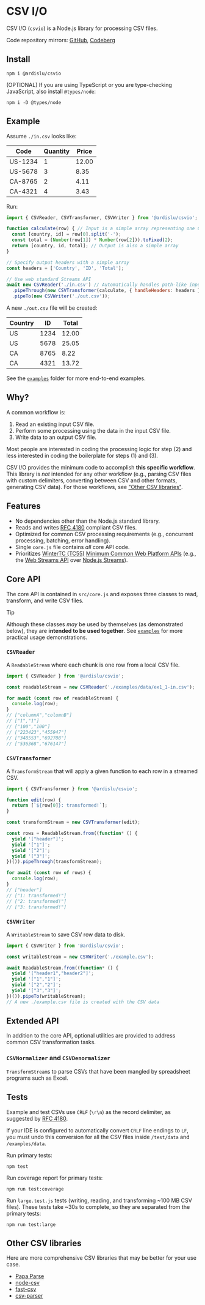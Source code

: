 # CSV I/O

CSV I/O (`csvio`) is a Node.js library for processing CSV files.

Code repository mirrors: [GitHub](https://github.com/ardislu/csvio), [Codeberg](https://codeberg.org/ardislu/csvio)

## Install

```
npm i @ardislu/csvio
```

(OPTIONAL) If you are using TypeScript or you are type-checking JavaScript, also install `@types/node`:

```
npm i -D @types/node
```

## Example

Assume `./in.csv` looks like:

Code    | Quantity | Price
------- | -------- | -----
US-1234 | 1        | 12.00
US-5678 | 3        | 8.35
CA-8765 | 2        | 4.11
CA-4321 | 4        | 3.43

Run:

```javascript
import { CSVReader, CSVTransformer, CSVWriter } from '@ardislu/csvio';

function calculate(row) { // Input is a simple array representing one CSV row
  const [country, id] = row[0].split('-');
  const total = (Number(row[1]) * Number(row[2])).toFixed(2);
  return [country, id, total]; // Output is also a simple array
}

// Specify output headers with a simple array
const headers = ['Country', 'ID', 'Total'];

// Use web standard Streams API
await new CSVReader('./in.csv') // Automatically handles path-like input
  .pipeThrough(new CSVTransformer(calculate, { handleHeaders: headers }))
  .pipeTo(new CSVWriter('./out.csv'));
```

A new `./out.csv` file will be created:

Country | ID   | Total
------- | ---- | -----
US      | 1234 | 12.00
US      | 5678 | 25.05
CA      | 8765 | 8.22
CA      | 4321 | 13.72

See the [`examples`](./examples) folder for more end-to-end examples.

## Why?

A common workflow is:

1. Read an existing input CSV file.
2. Perform some processing using the data in the input CSV file.
3. Write data to an output CSV file.

Most people are interested in coding the processing logic for step (2) and less interested in coding the boilerplate for steps (1) and (3).

CSV I/O provides the minimum code to accomplish **this specific workflow**. This library is *not* intended for any other workflow (e.g., parsing CSV files with custom delimiters, converting between CSV and other formats, generating CSV data). For those workflows, see ["Other CSV libraries"](#other-csv-libraries).

## Features

- No dependencies other than the Node.js standard library.
- Reads and writes [RFC 4180](https://www.ietf.org/rfc/rfc4180.txt) compliant CSV files.
- Optimized for common CSV processing requirements (e.g., concurrent processing, batching, error handling).
- Single `core.js` file contains *all* core API code.
- Prioritizes [WinterTC (TC55)](https://wintercg.org/) [Minimum Common Web Platform APIs](https://min-common-api.proposal.wintercg.org/) (e.g., the [Web Streams API](https://streams.spec.whatwg.org/) over [Node.js Streams](https://nodejs.org/api/stream.html)).

## Core API

The core API is contained in `src/core.js` and exposes three classes to read, transform, and write CSV files.

> [!TIP]
> Although these classes *may* be used by themselves (as demonstrated below), they are **intended to be used together**. See [`examples`](./examples) for more practical usage demonstrations.

### `CSVReader`

A `ReadableStream` where each chunk is one row from a local CSV file.

```javascript
import { CSVReader } from '@ardislu/csvio';

const readableStream = new CSVReader('./examples/data/ex1_1-in.csv');

for await (const row of readableStream) {
  console.log(row);
}
// ["columnA","columnB"]
// ["1","1"]
// ["100","100"]
// ["223423","455947"]
// ["348553","692708"]
// ["536368","676147"]
```

### `CSVTransformer`

A `TransformStream` that will apply a given function to each row in a streamed CSV.

```javascript
import { CSVTransformer } from '@ardislu/csvio';

function edit(row) {
  return [`${row[0]}: transformed!`];
}

const transformStream = new CSVTransformer(edit);

const rows = ReadableStream.from((function* () {
  yield '["header"]';
  yield '["1"]';
  yield '["2"]';
  yield '["3"]';
})()).pipeThrough(transformStream);

for await (const row of rows) {
  console.log(row);
}
// ["header"]
// ["1: transformed!"]
// ["2: transformed!"]
// ["3: transformed!"]
```

### `CSVWriter`

A `WritableStream` to save CSV row data to disk.

```javascript
import { CSVWriter } from '@ardislu/csvio';

const writableStream = new CSVWriter('./example.csv');

await ReadableStream.from((function* () {
  yield '["header1","header2"]';
  yield '["1","1"]';
  yield '["2","2"]';
  yield '["3","3"]';
})()).pipeTo(writableStream);
// A new ./example.csv file is created with the CSV data
```

## Extended API

In addition to the core API, optional utilities are provided to address common CSV transformation tasks.

### `CSVNormalizer` and `CSVDenormalizer`

`TransformStream`s to parse CSVs that have been mangled by spreadsheet programs such as Excel.

## Tests

Example and test CSVs use `CRLF` (`\r\n`) as the record delimiter, as suggested by [RFC 4180](https://www.ietf.org/rfc/rfc4180.txt).

If your IDE is configured to automatically convert `CRLF` line endings to `LF`, you must undo this conversion for all the CSV files inside `/test/data` and `/examples/data`.

Run primary tests:

```plaintext
npm test
```

Run coverage report for primary tests:

```plaintext
npm run test:coverage
```

Run `large.test.js` tests (writing, reading, and transforming ~100 MB CSV files). These tests take ~30s to complete, so they are separated from the primary tests:

```plaintext
npm run test:large
```

## Other CSV libraries

Here are more comprehensive CSV libraries that may be better for your use case.

- [Papa Parse](https://github.com/mholt/PapaParse)
- [node-csv](https://github.com/adaltas/node-csv)
- [fast-csv](https://github.com/C2FO/fast-csv)
- [csv-parser](https://github.com/mafintosh/csv-parser)
